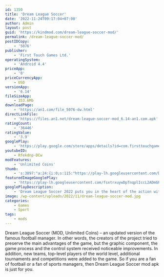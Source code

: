```yaml
---
id: 1350
title: 'Dream League Soccer'
date: '2022-11-24T09:17:04+07:00'
author: Admin
layout: post
guid: 'https://kindmod.com/dream-league-soccer-mod/'
permalink: /dream-league-soccer-mod/
postIDCopy:
    - '5076'
publisher:
    - 'First Touch Games Ltd.'
operatingSystem:
    - 'Android 4.4'
priceApp:
    - '0'
priceCurrencyApp:
    - USD
versionApp:
    - '6.14'
fileSizeApp:
    - 353.6Mb
downloadPage:
    - 'https://an1.com/file_5076-dw.html'
directLinkFile:
    - 'https://files.an1.net/dream-league-soccer-mod_6.14-an1.com.apk'
ratingCount:
    - '36446'
ratingValue:
    - '3.9'
googlePlay:
    - 'https://play.google.com/store/apps/details?id=com.firsttouchgames.dls7'
youtubeID:
    - Rfekdnp-DCw
modFeatures:
    - 'Unlimited Coins'
thumb:
    - 's:3097:"a:24:{i:0;s:115:"https://play-lh.googleusercontent.com/DRi1f1P5bcxp-jghWvrwXXN6e6C1HTG1XjzlTAQw8PxcAZXih6Il3AVVfhQDMhvxXyQ=w526-h296";i:1;s:116:"https://play-lh.googleusercontent.com/AxPoau_Rcoi2xS3N1PGZ2zQYQpbmjJc9wd4sPZz1Z-z_5fz8irNKIvz4RaOYf2S_cef6=w526-h296";i:2;s:115:"https://play-lh.googleusercontent.com/UU0c4r9eHUnTzz-n25nY7YaaUic9HH5In0WXyQmiyAykhpxUvvvrV_2SGvaGziYGUtA=w526-h296";i:3;s:116:"https://play-lh.googleusercontent.com/ZZ0Qmg3jeSJL5bJB4sfeP3GjuFZHTRqXQN3kubMUi9dq83JlSDBLBzWd1ZJ3ov2aMvNJ=w526-h296";i:4;s:116:"https://play-lh.googleusercontent.com/_nBZJLmACct0anC286pGqv5_Lq8cza9xLvSG-3qbnV63kZTCbaHdDTfgrANjwAkl6qfm=w526-h296";i:5;s:116:"https://play-lh.googleusercontent.com/yhfJm0IKlq_9kb4GwjaDjYVCFVoMTiEoZ8D2-5xEtZBHgONNfd153eWa27dDIlc5J3aC=w526-h296";i:6;s:115:"https://play-lh.googleusercontent.com/pJxapXFhfJH9bj-BPIo-ZUmtrMsr8bUPygVSWYs8KYnzE_bdJwKOkh9dWpo8IJU3yxg=w526-h296";i:7;s:116:"https://play-lh.googleusercontent.com/BvlARcCJK5GpS-7NZiJvvI6Tdsszyl7Vs4NmuX6IXhTSY0v4PvUQd1p3OkZW_9oKxqra=w526-h296";i:8;s:115:"https://play-lh.googleusercontent.com/J9SnsLt-s2j0ULXF6MeoFiEPXXRGjMDbAi2TJosTGlEdIStX9EJIfIAC-0HNq_Fy5zk=w526-h296";i:9;s:116:"https://play-lh.googleusercontent.com/IFW32wS6UyLGBIh4-lYt1PaMB5-h5mdxvcbrvXUPHm1ErpHq73Qke-_cjjVYhb9oQgOG=w526-h296";i:10;s:115:"https://play-lh.googleusercontent.com/L9BSkX26RVoo6hn0RV-D0RqSyuCsctM4l3hcfMBXzImr56QSoBfhz4olGmUXRb8QdnI=w526-h296";i:11;s:116:"https://play-lh.googleusercontent.com/65IbI1FYOndId106kB7LR3MCMeEhNmTiOa79-FvlyzTzVurRXkHfdgxOHaHJmH_WBb6H=w526-h296";i:12;s:115:"https://play-lh.googleusercontent.com/L9dIwJ15mrtGF8OBv4g8ioOyyZDA0eWIbSW7E7lkWHlDgX0v0yczt74HdkClPx7PUAs=w526-h296";i:13;s:115:"https://play-lh.googleusercontent.com/nHH-OEzrFZGgkRWacHDA4H68kVhH_MqjDYg5AUtB3MWXzZKEoe3IpT-A6UL6wtK9wV8=w526-h296";i:14;s:114:"https://play-lh.googleusercontent.com/BeENdNFWvVLQGx40-Bynhc54HJpOEHi0R3sd2ZRM-3z2AzHD4AyRA5nlhe9A9WFLDQ=w526-h296";i:15;s:115:"https://play-lh.googleusercontent.com/z_SAkKwazGiC6_XzitpWhMyd9NGvKLl5v5g7oMGs43tl-MFz4zvLeED4pQ6fCQdNXjI=w526-h296";i:16;s:115:"https://play-lh.googleusercontent.com/KeROf_WDp5STLWDf10-DCL2R5kkHp25QI4wV8mdP5tWJqLT_2m_KKPe8ubEOoYwtD9U=w526-h296";i:17;s:114:"https://play-lh.googleusercontent.com/IMmYDKF-OUsY6Z85trYmdQMfKedqVpIFLDaPSz9JC15hnKMeq13hum8p6ujdy1Hgjw=w526-h296";i:18;s:115:"https://play-lh.googleusercontent.com/hdavyVlITcKdteNJC7TkOtj1FwjpuJcFHkjJs1W7D5Lhjsbcbf2P7J0kenHXBBCJt38=w526-h296";i:19;s:115:"https://play-lh.googleusercontent.com/FK6hIM8udy39GfWXdpRIN1pgl9ZD571hcouLHM8ERJ-gyzGLjFfFYsB3ky2BscF3gV4=w526-h296";i:20;s:114:"https://play-lh.googleusercontent.com/dStCad_2p1BX6bUkXyopgkf1ubIiiMCY3V3A8ilYnTYaC3VCkiWoThktdumoaRSeLA=w526-h296";i:21;s:114:"https://play-lh.googleusercontent.com/KlMgHJ9DL-XpJAuGBKem56sX_AbnzDBIRp5nXCBKshfJa2HBG6_zu29JgIVvWIhpcg=w526-h296";i:22;s:115:"https://play-lh.googleusercontent.com/eaqBotx0pRXAFCm3thiQ-Cp5p24W4RiWNjk4Xk7jA8tiBK2QPzCUvnlSVb1Egf9dbO4=w526-h296";i:23;s:116:"https://play-lh.googleusercontent.com/pMHstOeHhnWNf3bYeSy9Uks8SuWVqyaOOxYguvKIpy3SFsqTbPX2Be_Lx0O9p9hPQE0E=w526-h296";}";'
featuredImageGooglePlay:
    - 'https://play-lh.googleusercontent.com/fsxtrxuywDpTnqplIccL2ADmGPMOUDEJTeUWH6cj1IhjD9rlJL_6xtGHfqcReP_5KQ'
googlePlayDescription:
    - 'Dream League Soccer 2022 puts you in the heart of the action with a fresh look and brand new features! Build your dream team from over 4,000 FIFPRO™ licensed players and take to the field against the world’s best soccer clubs! Rise through 8 divisions whilst enjoying full 3D motion-captured player moves, immersive in-game commentary, team customisations and much more. The beautiful game has never been so good!BUILD YOUR DREAM TEAM.Sign top superstar players such as Kevin De Bruyne & Sergiño Dest to create your very own Dream Team! Perfect your style, develop your players and take on any team who stands in your way as you rise through the ranks. Upgrade your stadium with world-class facilities as you make your way to the Legendary Division. Have you got what it takes?.'
image: /wp-content/uploads/2022/11/dream-league-soccer-mod.jpg
categories:
    - Games
    - Sport
tags:
    - mods
---
```


Dream League Soccer (MOD, Unlimited Coins) – an updated version of the famous football manager. In other words, the creators of the project tried to preserve the main advantages of the game, but the graphic component, the game process and the control system received noticeable improvements. In addition, new teams, top-level players of the world level, additional tournaments and competitions were added to the game. So if you are a fan of football or a fan of sports managers, then Dream League Soccer mod apk is just for you.